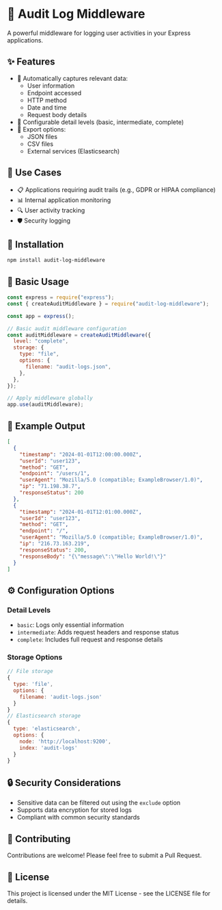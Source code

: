 # 🎯 Audit Log Middleware

A powerful middleware for logging user activities in your Express applications.

## ✨ Features

- 📝 Automatically captures relevant data:
  - User information
  - Endpoint accessed
  - HTTP method
  - Date and time
  - Request body details
- 🔧 Configurable detail levels (basic, intermediate, complete)
- 💾 Export options:
  - JSON files
  - CSV files
  - External services (Elasticsearch)

## 🎯 Use Cases

- 📋 Applications requiring audit trails (e.g., GDPR or HIPAA compliance)
- 📊 Internal application monitoring
- 🔍 User activity tracking
- 🛡️ Security logging

## 🚀 Installation

```bash
npm install audit-log-middleware
```

## 📖 Basic Usage

```javascript
const express = require("express");
const { createAuditMiddleware } = require("audit-log-middleware");

const app = express();

// Basic audit middleware configuration
const auditMiddleware = createAuditMiddleware({
  level: "complete",
  storage: {
    type: "file",
    options: {
      filename: "audit-logs.json",
    },
  },
});

// Apply middleware globally
app.use(auditMiddleware);
```

## 📝 Example Output

```json
[
  {
    "timestamp": "2024-01-01T12:00:00.000Z",
    "userId": "user123",
    "method": "GET",
    "endpoint": "/users/1",
    "userAgent": "Mozilla/5.0 (compatible; ExampleBrowser/1.0)",
    "ip": "71.198.38.7",
    "responseStatus": 200
  },
  {
    "timestamp": "2024-01-01T12:01:00.000Z",
    "userId": "user123",
    "method": "GET",
    "endpoint": "/",
    "userAgent": "Mozilla/5.0 (compatible; ExampleBrowser/1.0)",
    "ip": "216.73.163.219",
    "responseStatus": 200,
    "responseBody": "{\"message\":\"Hello World!\"}"
  }
]
```

## ⚙️ Configuration Options

### Detail Levels

- `basic`: Logs only essential information
- `intermediate`: Adds request headers and response status
- `complete`: Includes full request and response details

### Storage Options

```javascript
// File storage
{
  type: 'file',
  options: {
    filename: 'audit-logs.json'
  }
}
// Elasticsearch storage
{
  type: 'elasticsearch',
  options: {
    node: 'http://localhost:9200',
    index: 'audit-logs'
  }
}
```

## 🔒 Security Considerations

- Sensitive data can be filtered out using the `exclude` option
- Supports data encryption for stored logs
- Compliant with common security standards

## 🤝 Contributing

Contributions are welcome! Please feel free to submit a Pull Request.

## 📄 License

This project is licensed under the MIT License - see the LICENSE file for details.

